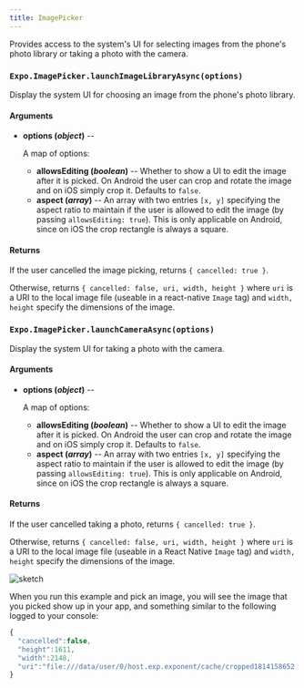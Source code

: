 ```yaml
---
title: ImagePicker
---
```


Provides access to the system's UI for selecting images from the phone's photo library or taking a photo with the camera.

### `Expo.ImagePicker.launchImageLibraryAsync(options)`

Display the system UI for choosing an image from the phone's photo library.

#### Arguments

-   **options (_object_)** --

      A map of options:

    -   **allowsEditing (_boolean_)** -- Whether to show a UI to edit the image after it is picked. On Android the user can crop and rotate the image and on iOS simply crop it. Defaults to `false`.
    -   **aspect (_array_)** -- An array with two entries `[x, y]` specifying the aspect ratio to maintain if the user is allowed to edit the image (by passing `allowsEditing: true`). This is only applicable on Android, since on iOS the crop rectangle is always a square.

#### Returns

If the user cancelled the image picking, returns `{ cancelled: true }`.

Otherwise, returns `{ cancelled: false, uri, width, height }` where `uri` is a URI to the local image file (useable in a react-native `Image` tag) and `width, height` specify the dimensions of the image.

### `Expo.ImagePicker.launchCameraAsync(options)`

Display the system UI for taking a photo with the camera.

#### Arguments

-   **options (_object_)** --

      A map of options:

    -   **allowsEditing (_boolean_)** -- Whether to show a UI to edit the image after it is picked. On Android the user can crop and rotate the image and on iOS simply crop it. Defaults to `false`.
    -   **aspect (_array_)** -- An array with two entries `[x, y]` specifying the aspect ratio to maintain if the user is allowed to edit the image (by passing `allowsEditing: true`). This is only applicable on Android, since on iOS the crop rectangle is always a square.

#### Returns

If the user cancelled taking a photo, returns `{ cancelled: true }`.

Otherwise, returns `{ cancelled: false, uri, width, height }` where `uri` is a URI to the local image file (useable in a React Native `Image` tag) and `width, height` specify the dimensions of the image.

![sketch](S19Ge5k2g)
<br />

When you run this example and pick an image, you will see the image that you picked show up in your app, and something similar to the following logged to your console:

```javascript
{
  "cancelled":false,
  "height":1611,
  "width":2148,
  "uri":"file:///data/user/0/host.exp.exponent/cache/cropped1814158652.jpg"
}
```
